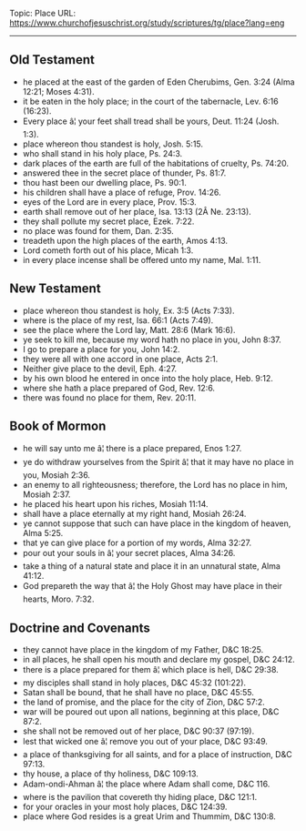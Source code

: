 Topic: Place
URL: https://www.churchofjesuschrist.org/study/scriptures/tg/place?lang=eng

---

## Old Testament

- he placed at the east of the garden of Eden Cherubims, Gen. 3:24 (Alma 12:21; Moses 4:31).
- it be eaten in the holy place; in the court of the tabernacle, Lev. 6:16 (16:23).
- Every place â¦ your feet shall tread shall be yours, Deut. 11:24 (Josh. 1:3).
- place whereon thou standest is holy, Josh. 5:15.
- who shall stand in his holy place, Ps. 24:3.
- dark places of the earth are full of the habitations of cruelty, Ps. 74:20.
- answered thee in the secret place of thunder, Ps. 81:7.
- thou hast been our dwelling place, Ps. 90:1.
- his children shall have a place of refuge, Prov. 14:26.
- eyes of the Lord are in every place, Prov. 15:3.
- earth shall remove out of her place, Isa. 13:13 (2Â Ne. 23:13).
- they shall pollute my secret place, Ezek. 7:22.
- no place was found for them, Dan. 2:35.
- treadeth upon the high places of the earth, Amos 4:13.
- Lord cometh forth out of his place, Micah 1:3.
- in every place incense shall be offered unto my name, Mal. 1:11.

## New Testament

- place whereon thou standest is holy, Ex. 3:5 (Acts 7:33).
- where is the place of my rest, Isa. 66:1 (Acts 7:49).
- see the place where the Lord lay, Matt. 28:6 (Mark 16:6).
- ye seek to kill me, because my word hath no place in you, John 8:37.
- I go to prepare a place for you, John 14:2.
- they were all with one accord in one place, Acts 2:1.
- Neither give place to the devil, Eph. 4:27.
- by his own blood he entered in once into the holy place, Heb. 9:12.
- where she hath a place prepared of God, Rev. 12:6.
- there was found no place for them, Rev. 20:11.

## Book of Mormon

- he will say unto me â¦ there is a place prepared, Enos 1:27.
- ye do withdraw yourselves from the Spirit â¦ that it may have no place in you, Mosiah 2:36.
- an enemy to all righteousness; therefore, the Lord has no place in him, Mosiah 2:37.
- he placed his heart upon his riches, Mosiah 11:14.
- shall have a place eternally at my right hand, Mosiah 26:24.
- ye cannot suppose that such can have place in the kingdom of heaven, Alma 5:25.
- that ye can give place for a portion of my words, Alma 32:27.
- pour out your souls in â¦ your secret places, Alma 34:26.
- take a thing of a natural state and place it in an unnatural state, Alma 41:12.
- God prepareth the way that â¦ the Holy Ghost may have place in their hearts, Moro. 7:32.

## Doctrine and Covenants

- they cannot have place in the kingdom of my Father, D&C 18:25.
- in all places, he shall open his mouth and declare my gospel, D&C 24:12.
- there is a place prepared for them â¦ which place is hell, D&C 29:38.
- my disciples shall stand in holy places, D&C 45:32 (101:22).
- Satan shall be bound, that he shall have no place, D&C 45:55.
- the land of promise, and the place for the city of Zion, D&C 57:2.
- war will be poured out upon all nations, beginning at this place, D&C 87:2.
- she shall not be removed out of her place, D&C 90:37 (97:19).
- lest that wicked one â¦ remove you out of your place, D&C 93:49.
- a place of thanksgiving for all saints, and for a place of instruction, D&C 97:13.
- thy house, a place of thy holiness, D&C 109:13.
- Adam-ondi-Ahman â¦ the place where Adam shall come, D&C 116.
- where is the pavilion that covereth thy hiding place, D&C 121:1.
- for your oracles in your most holy places, D&C 124:39.
- place where God resides is a great Urim and Thummim, D&C 130:8.

